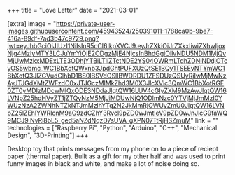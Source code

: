 +++
title = "Love Letter"
date = "2021-03-01"

[extra]
image = "https://private-user-images.githubusercontent.com/45943524/250391011-1788ca0b-9be7-416a-89df-7ad3b47c9729.png?jwt=eyJhbGciOiJIUzI1NiIsInR5cCI6IkpXVCJ9.eyJrZXkiOiJrZXkxIiwiZXhwIjoxNjg4MzIyMTY3LCJuYmYiOjE2ODgzMjE4NjcsInBhdGgiOiIvNDU5NDM1MjQvMjUwMzkxMDExLTE3ODhjYTBiLTliZTctNDE2YS04OWRmLTdhZDNiNDdjOTcyOS5wbmc_WC1BbXotQWxnb3JpdGhtPUFXUzQtSE1BQy1TSEEyNTYmWC1BbXotQ3JlZGVudGlhbD1BS0lBSVdOSllBWDRDU1ZFSDUzQSUyRjIwMjMwNzAyJTJGdXMtZWFzdC0xJTJGczMlMkZhd3M0X3JlcXVlc3QmWC1BbXotRGF0ZT0yMDIzMDcwMlQxODE3NDdaJlgtQW16LUV4cGlyZXM9MzAwJlgtQW16LVNpZ25hdHVyZT1jZTQyNzM5MjJiMDUwNjQ1ODlmNzc0YTVjMjJmMzI0YWUzNzA2ZWNhNTZkNTJmMzlhYTg2N2JkMmRjOWUyZmU0JlgtQW16LVNpZ25lZEhlYWRlcnM9aG9zdCZhY3Rvcl9pZD0wJmtleV9pZD0wJnJlcG9faWQ9MCJ9.NvRi8bL5_ged5aNZdNqzD7sUVA_gXPN07TtRjHSZmuM"
link = ""
technologies = ["Raspberry Pi", "Python", "Arduino", "C++", "Mechanical Design", "3D-Printing"]
+++

Desktop toy that prints messages from my phone on to a piece of reciept paper (thermal paper). Built as a gift for my other half and was used to print funny images in black and white, and make a lot of noise doing so.